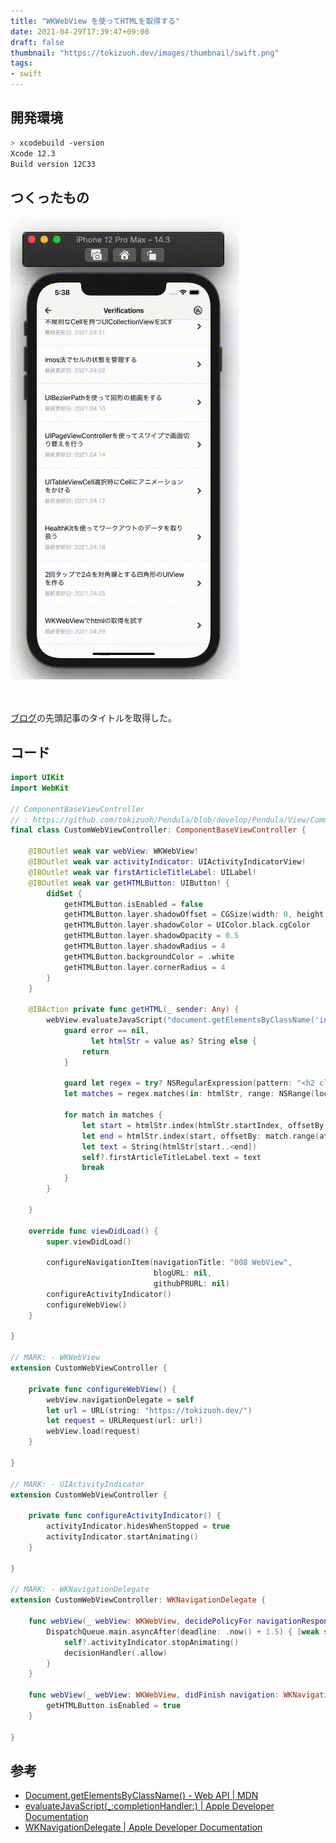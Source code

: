 ```yaml
---
title: "WKWebView を使ってHTMLを取得する"
date: 2021-04-29T17:39:47+09:00
draft: false
thumbnail: "https://tokizuoh.dev/images/thumbnail/swift.png"
tags:
- swift
---
```

  
<!--more-->  
  
## 開発環境  
  
```bash
> xcodebuild -version
Xcode 12.3
Build version 12C33
```
  
## つくったもの  
  
![](./1.gif)  
  
　
  
[ブログ](https://tokizuoh.dev/)の先頭記事のタイトルを取得した。  
  
## コード
  
```swift
import UIKit
import WebKit

// ComponentBaseViewController
// : https://github.com/tokizuoh/Pendula/blob/develop/Pendula/View/Common/ComponentBaseViewController.swift
final class CustomWebViewController: ComponentBaseViewController {

    @IBOutlet weak var webView: WKWebView!
    @IBOutlet weak var activityIndicator: UIActivityIndicatorView!
    @IBOutlet weak var firstArticleTitleLabel: UILabel!
    @IBOutlet weak var getHTMLButton: UIButton! {
        didSet {
            getHTMLButton.isEnabled = false
            getHTMLButton.layer.shadowOffset = CGSize(width: 0, height: 2)
            getHTMLButton.layer.shadowColor = UIColor.black.cgColor
            getHTMLButton.layer.shadowOpacity = 0.5
            getHTMLButton.layer.shadowRadius = 4
            getHTMLButton.backgroundColor = .white
            getHTMLButton.layer.cornerRadius = 4
        }
    }

    @IBAction private func getHTML(_ sender: Any) {
        webView.evaluateJavaScript("document.getElementsByClassName('inner')[0].innerHTML") { [weak self] (value, error) in
            guard error == nil,
                  let htmlStr = value as? String else {
                return
            }

            guard let regex = try? NSRegularExpression(pattern: "<h2 class=\"title\">(.*)</h2>") else {return}
            let matches = regex.matches(in: htmlStr, range: NSRange(location: 0, length: htmlStr.count))

            for match in matches {
                let start = htmlStr.index(htmlStr.startIndex, offsetBy: match.range(at: 1).location)
                let end = htmlStr.index(start, offsetBy: match.range(at: 1).length)
                let text = String(htmlStr[start..<end])
                self?.firstArticleTitleLabel.text = text
                break
            }
        }

    }

    override func viewDidLoad() {
        super.viewDidLoad()

        configureNavigationItem(navigationTitle: "008 WebView",
                                blogURL: nil,
                                githubPRURL: nil)
        configureActivityIndicator()
        configureWebView()
    }

}

// MARK: - WKWebView
extension CustomWebViewController {

    private func configureWebView() {
        webView.navigationDelegate = self
        let url = URL(string: "https://tokizuoh.dev/")
        let request = URLRequest(url: url!)
        webView.load(request)
    }

}

// MARK: - UIActivityIndicator
extension CustomWebViewController {

    private func configureActivityIndicator() {
        activityIndicator.hidesWhenStopped = true
        activityIndicator.startAnimating()
    }

}

// MARK: - WKNavigationDelegate
extension CustomWebViewController: WKNavigationDelegate {

    func webView(_ webView: WKWebView, decidePolicyFor navigationResponse: WKNavigationResponse, decisionHandler: @escaping (WKNavigationResponsePolicy) -> Void) {
        DispatchQueue.main.asyncAfter(deadline: .now() + 1.5) { [weak self] in
            self?.activityIndicator.stopAnimating()
            decisionHandler(.allow)
        }
    }

    func webView(_ webView: WKWebView, didFinish navigation: WKNavigation!) {
        getHTMLButton.isEnabled = true
    }

}

```
  
## 参考  
  
- [Document.getElementsByClassName() - Web API | MDN](https://developer.mozilla.org/ja/docs/Web/API/Document/getElementsByClassName)  
- [evaluateJavaScript(_:completionHandler:) | Apple Developer Documentation](https://developer.apple.com/documentation/webkit/wkwebview/1415017-evaluatejavascript)  
- [WKNavigationDelegate | Apple Developer Documentation](https://developer.apple.com/documentation/webkit/wknavigationdelegate)  
  